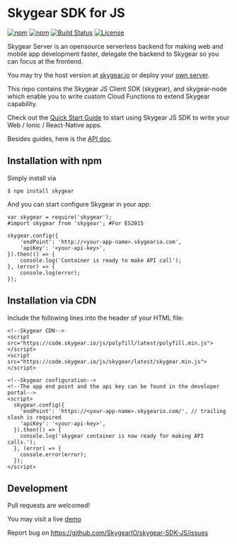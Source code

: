 # Skygear SDK for JS

[![npm](https://img.shields.io/npm/v/skygear.svg)](https://www.npmjs.com/package/skygear)
[![npm](https://img.shields.io/npm/dt/skygear.svg)](https://www.npmjs.com/package/skygear)
[![Build Status](https://travis-ci.org/SkygearIO/skygear-SDK-JS.svg?branch=master)](https://travis-ci.org/SkygearIO/skygear-SDK-JS)
[![License](https://img.shields.io/npm/l/skygear.svg)](https://www.npmjs.com/package/skygear)

Skygear Server is an opensource serverless backend for making web and mobile app
development faster, delegate the backend to Skygear so you can focus at the
frontend.

You may try the host version at [skygear.io](https://skygear.io) or deploy your
[own server](https://github.com/skygeario/skygear-server).

This repo contains the Skygear JS Client SDK (skygear), and skygear-node which
enable you to write custom Cloud Functions to extend Skygear capability.

Check out the [Quick Start Guide](https://docs.skygear.io/guides/intro/quickstart/js/)
to start using Skygear JS SDK to write your Web / Ionic / React-Native apps.

Besides guides, here is the [API doc](https://docs.skygear.io/js/reference/latest/).

## Installation with npm

Simply install via

```
$ npm install skygear
```

And you can start configure Skygear in your app:

```
var skygear = require('skygear');
#import skygear from 'skygear'; #For ES2015

skygear.config({
    'endPoint': 'http://<your-app-name>.skygeario.com',
    'apiKey': '<your-api-key>',
}).then(() => {
    console.log('Container is ready to make API call');
}, (error) => {
    console.log(error);
});
```

## Installation via CDN

Include the following lines into the header of your HTML file:

```
<!--Skygear CDN-->
<script src="https://code.skygear.io/js/polyfill/latest/polyfill.min.js"></script>
<script src="https://code.skygear.io/js/skygear/latest/skygear.min.js"></script>

<!--Skygear configuration-->
<!--The app end point and the api key can be found in the developer portal-->
<script>
  skygear.config({
    'endPoint': 'https://<your-app-name>.skygeario.com/', // trailing slash is required
    'apiKey': '<your-api-key>',
  }).then(() => {
    console.log('skygear container is now ready for making API calls.');
  }, (error) => {
    console.error(error);
  });
</script>
```

## Development
Pull requests are welcomed!

You may visit a live [demo](https://sdkjsexample.skygeario.com/static/example/index.html)

Report bug on https://github.com/SkygearIO/skygear-SDK-JS/issues
